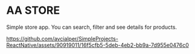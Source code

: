# AA STORE
Simple store app. You can search, filter and see details for products.


https://github.com/avcialper/SimpleProjects-ReactNative/assets/90919011/16f5cfb5-5deb-4eb2-bb9a-7d955e0476c0

